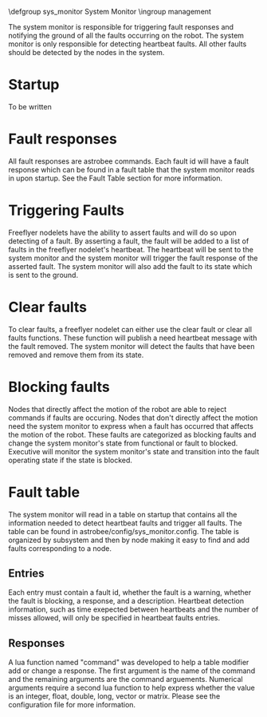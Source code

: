 \defgroup sys_monitor System Monitor
\ingroup management

The system monitor is responsible for triggering fault responses and notifying the ground of all the faults occurring on the robot. The system monitor is only responsible for detecting heartbeat faults. All other faults should be detected by the nodes in the system.

# Startup
To be written

# Fault responses
All fault responses are astrobee commands. Each fault id will have a fault response which can be found in a fault table that the system monitor reads in upon startup. See the Fault Table section for more information.

# Triggering Faults
Freeflyer nodelets have the ability to assert faults and will do so upon detecting of a fault. By asserting a fault, the fault will be added to a list of faults in the freeflyer nodelet's heartbeat. The heartbeat will be sent to the system monitor and the system monitor will trigger the fault response of the asserted fault. The system monitor will also add the fault to its state which is sent to the ground.

# Clear faults
To clear faults, a freeflyer nodelet can either use the clear fault or clear all faults functions. These function will publish a need heartbeat message with the fault removed. The system monitor will detect the faults that have been removed and remove them from its state. 

# Blocking faults
Nodes that directly affect the motion of the robot are able to reject commands if faults are occuring. Nodes that don't directly affect the motion need the system monitor to express when a fault has occurred that affects the motion of the robot. These faults are categorized as blocking faults and change the system monitor's state from functional or fault to blocked. Executive will monitor the system monitor's state and transition into the fault operating state if the state is blocked.

# Fault table
The system monitor will read in a table on startup that contains all the information needed to detect heartbeat faults and trigger all faults. The table can be found in astrobee/config/sys_monitor.config. The table is organized by subsystem and then by node making it easy to find and add faults corresponding to a node.

## Entries
Each entry must contain a fault id, whether the fault is a warning, whether the fault is blocking, a response, and a description. Heartbeat detection information, such as time exepected between heartbeats and the number of misses allowed, will only be specified in heartbeat faults entries.

## Responses
A lua function named "command" was developed to help a table modifier add or change a response. The first argument is the name of the command and the remaining arguments are the command arguements. Numerical arguments require a second lua function to help express whether the value is an integer, float, double, long, vector or matrix. Please see the configuration file for more information.
